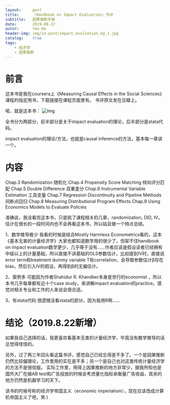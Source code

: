 ```yaml
---
layout:     post
title:      『Handbook on Impact Evaluation』书评
subtitle:   因果推断手册
date:       2019-08-22
autor:      Yan He
header-img: img/in-post/impact_evaluation_bg_1.jpg
catalog:    true
tags:
    - 经济学
    - 因果推断
---
```

# 前言

这本书是我在coursera上《Measuring Causal Effects in the Social Sciences》课程的指定用书，下载链接在课程页面里有。
书评原文发在豆瓣上。

喏，就是这本书：
![img](https://s2.ax1x.com/2019/08/22/m0oCm8.jpg)

全书分为两部分，前半部分是关于impact evaluation的理论，后半部分是stata代码。

impact evaluation的理论/方法，也就是causal inference的方法，基本每一章讲一个。

# 内容

Chap.3 Randomization 随机化
Chap.4 Propensity Score Matching 倾向评分匹配
Chap.5 Double Difference 双重差分
Chap.6 Instrumental Variable Estimation 工具变量
Chap.7 Regression Discontinuity and Pipeline Methods 间断点回归
Chap.8 Measuring Distributional Program Effects
Chap.9 Using Economics Models to Evaluate Policies

准确说，我没看完这本书，只是挑了课程相关的几章，randomization, DID, IV。估计在很长的一段时间内也不会再看这本书，所以姑且做一个特点总结。

1、数学推导极少
      我看的时候是结合Mostly Harmless Econometrics看的，这本《基本无害的计量经济学》大家也都知道数学用的很少了，但架不住handbook on impact evaluation数学更少，几乎等于没有……作者应该是假设读者已经拥有中级以上的计量基础，所以直接不讲基础的OLS参数估计，比如提到IV时，直接说error term和treatment dummy variable T有correlation，会导致参数估计β存在bias，然后引入IV的假设，再得到β的无偏估计。

2、案例多
      可能因为作者Shahidur R. Khandker本身是世行的economist ，所以本书几乎每章都有近十个case study，来讲解impact evaluation的practice。感觉对相关专业和工作的人来说会很合适。

3、有stata代码
       很遗憾没看stata的部分，因为我用R啊……

# 结论（2019.8.22新增）
如果我自己选择的话，我更喜欢看基本无害的计量经济学，毕竟没有数学推导的话总觉得怪怪的。

另外，过了两三年回头看这篇书评，感觉自己已经忘得差不多了。一个是因果推断仍然比较偏理论，工作里用的实在是不多；另一个是自己也对这类传统计量经济学的方法不是很信服。
实际工作里，用得上因果推断的地方非常少，据我所知也是国外大厂在做AB test和广告投放的时候会考虑量化指标来衡量广告收益，其余的地方仍然是机器学习的天下。

读书的时候号称的经济学帝国主义（economic imperialism），现在应该改成计算机帝国主义了吧，笑:)
